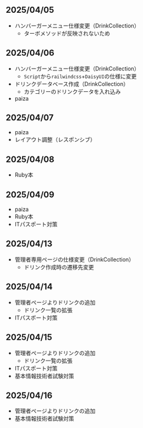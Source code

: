 ## 2025/04/05
- ハンバーガーメニュー仕様変更（DrinkCollection）
  - ターボメソッドが反映されないため

## 2025/04/06
- ハンバーガーメニュー仕様変更（DrinkCollection）
  - `Script`から`railwindcss`+`DaisyUI`の仕様に変更
- ドリンクデータベース作成（DrinkCollection）
  - カテゴリーのドリンクデータを入れ込み
- paiza

## 2025/04/07
- paiza
- レイアウト調整（レスポンシブ）

## 2025/04/08
- Ruby本

## 2025/04/09
- paiza
- Ruby本
- ITパスポート対策

## 2025/04/13
- 管理者専用ページの仕様変更（DrinkCollection）
  - ドリンク作成時の遷移先変更

## 2025/04/14
- 管理者ページよりドリンクの追加
  - ドリンク一覧の拡張
- ITパスポート対策

## 2025/04/15
- 管理者ページよりドリンクの追加
  - ドリンク一覧の拡張
- ITパスポート対策
- 基本情報技術者試験対策

## 2025/04/16
- 管理者ページよりドリンクの追加
- 基本情報技術者試験対策
